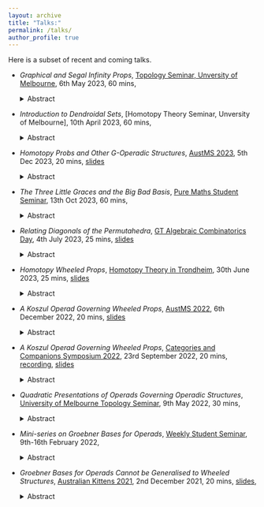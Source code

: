 ```yaml
---
layout: archive
title: "Talks:"
permalink: /talks/
author_profile: true
---
```


Here is a subset of recent and coming talks.

- *Graphical and Segal Infinity Props*, [Topology Seminar, Unversity of Melbourne](https://topology.science.unimelb.edu.au/topsem/), 6th May 2023, 60 mins, 
    <details><summary>Abstract</summary>Simplicial sets are of fundamental importance in homotopy theory, as they provide a means to weaken the associativity of categorical composition. For instance, on the category of simplicial sets, the Joyal model structure provides a model of infinity categories, and the Kan-Quillen model structure provides a model of homotopy spaces. A prop is a type of symmetric monoidal category with two types of composition, a categorical composition, and a monoidal composition. In this talk, we will introduce a graphical set model for props, which allows us to weaken both compositions up to coherent homotopy. We will outline a Quillen equivalence to a new definition of a Segal infinity prop, and time permitting, relate these models to existing structures in literature. This talk is based on joint work with Philip Hackney and Marcy Robertson.</details>

- *Introduction to Dendroidal Sets*, [Homotopy Theory Seminar, Unversity of Melbourne], 10th April 2023, 60 mins, 
    <details><summary>Abstract</summary>Simplicial sets are to categories, as dendroidal sets are to operads. In this talk, we shall recall the first two definitions, unpack the latter two, and formalise this analogy as a commutative square of adjoint pairs.</details>

- *Homotopy Probs and Other G-Operadic Structures*, [AustMS 2023](https://austms2023.smp.uq.edu.au/), 5th Dec 2023, 20 mins, [slides](https://kstoeckl.github.io/files/talks/2023/AUSTMS2023.pdf)
    <details><summary>Abstract</summary>A prop (prob) is a free symmetric (resp. braided) monoidal category generated by a single object. These are useful and ubiquitous structures, for instance encoding bialgebras and having applications in knot theory and topology. Both these classical structures are instances of group-operadic structures, for the symmetric group and braid group respectively. In this talk, we will characterise many G-operadic structures as algebras over quadratic groupoid coloured operads, which admit simple combinatorial descriptions via nestings. We will discuss ongoing work in proving this large family of operads are Koszul, and in using the Koszul machine to form and study homotopy weakened versions of their algebras.</details>

- *The Three Little Graces and the Big Bad Basis*, [Pure Maths Student Seminar](https://sites.google.com/view/dougal-davis/seminars/student-seminar), 13th Oct 2023, 60 mins,
    <details><summary>Abstract</summary>In this talk, we will discuss algebraic operads and a general method for proving they are Koszul. First, we will introduce operads and three key examples, known as the graces. These are the operads whose algebras/representations are associative, commutative, and Lie algebras respectively. After discussing what it means for an operad to be Koszul, we will show that this property is implied by the existence of a conceptually simpler, confluent terminating rewrite system, i.e. a Groebner basis. Finally, we will work through examples showing that the three graces are Koszul, and discuss further applications of this technique to other algebraic structures.</details>

- *Relating Diagonals of the Permutahedra*, [GT Algebraic Combinatorics Day](https://jagtcombalg.sciencesconf.org/), 4th July 2023, 25 mins, [slides](https://kstoeckl.github.io/files/talks/2023/GTAlgebraicCombinatorics.pdf)
    <details><summary>Abstract</summary>The study of cellular approximations to the diagonal of polytopes has a long history, mostly owing to applications in homotopy theory. In this talk, we will focus on a well known polytope, the permutahedra.  We shall briefly review existing theory and some new enumerative results, before seeking to relate two distinct formulae for cellular operadic diagonals of the permutahedra. Through combinatorial means, we will show that the Saneblidze—Umble diagonal (2004), and Laplante-Anfossi diagonal (2022), are the only such diagonals. Furthermore, we shall relate them via a simple isomorphism. This talk is based on ongoing joint work with Berenice Delcroix-Oger, Matthieu Josuat-Verges, Guillaume Laplante-Anfossi and Vincent Pilaud. </details>

- *Homotopy Wheeled Props*, [Homotopy Theory in Trondheim](https://folk.ntnu.no/runegha/htpyintrd.html), 30th June 2023, 25 mins, [slides](https://kstoeckl.github.io/files/talks/2023/HomotopyTheoryInTrondheim.pdf)
    <details><summary>Abstract</summary>A prop is a free symmetric monoidal category generated by a single object, and a wheeled prop is a prop with a trace. They are useful and ubiquitous structures, not only encoding bialgebras (with traces), but also having applications in knot theory and topology. In this talk, without assuming familiarity with these structures, we will present new definitions of (wheeled) props, and characterise them as algebras over Koszul groupoid coloured operads. We will outline how our proof that these operads are Koszul, using an extension of Groebner bases to groupoid coloured operads, circumvents simple obstructions to existing techniques. We will then indicate how the Koszul machine defines a homotopy (wheeled) prop and unpack what exactly this entails. Finally, we will explore homotopy transfer theory applied to these structures, obtaining consequences in formality theory, and re-obtaining a theorem of Mac Lane.</details>

- *A Koszul Operad Governing Wheeled Props*, [AustMS 2022](https://austms.org.au/event/austms-2022/), 6th December 2022, 20 mins, [slides](https://kstoeckl.github.io/files/talks/2022/AustMS2022.pdf)
    <details><summary>Abstract</summary>A prop is a free symmetric monoidal category generated by a single object, meaning that any morphism in a prop is of the form $x^{\otimes m}\to x^{\otimes n}$. A wheeled prop is a prop in which every object has a dual. Props and wheeled props arise naturally in the study of homotopy coherent algebraic structures, deformation theory and knot theory. It is well known that there exist discrete coloured operads (multicategories) which govern props and wheeled props. This arises from the underlying fact that trees can be used to form disconnected graphs possibly with directed cycles. In this talk we'll discuss a groupoid coloured operad governing wheeled props, and prove that this operad is Koszul. One consequence of our construction is that we can give a definition of an infinity wheeled prop, which is to wheeled props as infinity categories are to categories.</details>

- *A Koszul Operad Governing Wheeled Props*, [Categories and Companions Symposium 2022](https://categories-and-companions.github.io/), 23rd September 2022, 20 mins, [recording](https://www.youtube.com/watch?v=iNqg3Wae_QI&ab_channel=CategoriesandCompanionsSymposium-2022), [slides](https://kstoeckl.github.io/files/talks/2022/CaCS2022.pdf)
    <details><summary>Abstract</summary>A prop is a free symmetric monoidal category generated by a single object, meaning that any morphism in a prop is of the form $x^{\otimes m}\to x^{\otimes n}$. A wheeled prop is a prop in which every object has a dual. Props and wheeled props arise naturally in the study of homotopy coherent algebraic structures, deformation theory and knot theory. It is well known that there exist discrete coloured operads (multicategories) which govern props and wheeled props. This arises from the underlying fact that trees can be used to form disconnected graphs possibly with directed cycles. In this talk we'll discuss a groupoid coloured operad governing wheeled props, and prove that this operad is Koszul. One consequence of our construction is that we can give a definition of an infinity wheeled prop, which is to wheeled props as infinity categories are to categories.</details>

- *Quadratic Presentations of Operads Governing Operadic Structures*, [University of Melbourne Topology Seminar](https://topology.science.unimelb.edu.au/topsem/), 9th May 2022, 30 mins, 
    <details><summary>Abstract</summary>There exist coloured operads whose algebras are other operadic structures such as modular operads, wheeled properads and props. In “Massey Products for Graph Homology”, Ben Ward gives a quadratic presentation of a groupoid coloured operad whose algebras are modular operads and shows this operad is Koszul. In this talk we’ll informally discuss what operads governing operadic structures look like, how we can get nice presentations of these operads using ideas of Ward, and some consequences.</details>

- *Mini-series on Groebner Bases for Operads*, [Weekly Student Seminar](https://www.marcyrobertson.com/students.html), 9th-16th February 2022, 
    <details><summary>Abstract</summary>An informal mini-series consisting of two one hour sessions where we unpacked what it means for an operad to have a Groebner basis. We focused in particular on how we can use Groebner bases as a tool to prove operads are Koszul.</details>

- *Groebner Bases for Operads Cannot be Generalised to Wheeled Structures*, [Australian Kittens 2021](http://www.marcyrobertson.com/australian-kittens--an-ecr-conference.html), 2nd December 2021, 20 mins, [slides](https://kstoeckl.github.io/files/talks/2021/GBforWheeledStructsCounterExample.pdf), 
    <details><summary>Abstract</summary>The theory of Groebner basis for operadic structures provides an algorithmic method of proving that certain structures are Koszul. First introduced for operads by Dotsenko and Khoroshkin, the theory has recently been generalised to coloured operads by Kharitonov and Khoroshkin. In this talk we will discuss the existing theory, some further possible generalisations, and present a simple counter example showing the theory cannot be generalised to wheeled operads, properads and props.</details>

